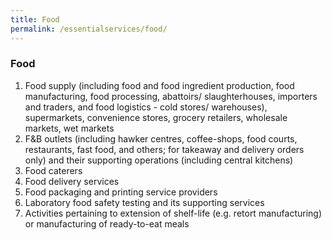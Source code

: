 ```yaml
---
title: Food
permalink: /essentialservices/food/
---
```


### **Food**

1. Food supply (including food and food ingredient production, food manufacturing, food processing, abattoirs/ slaughterhouses, importers and traders, and food logistics - cold stores/ warehouses), supermarkets, convenience stores, grocery retailers, wholesale markets, wet markets
2. F&B outlets (including hawker centres, coffee-shops, food courts, restaurants, fast food, and others; for takeaway and delivery orders only) and their supporting operations (including central kitchens)
3. Food caterers
4. Food delivery services
5. Food packaging and printing service providers
6. Laboratory food safety testing and its supporting services
7. Activities pertaining to extension of shelf-life (e.g. retort manufacturing) or manufacturing of ready-to-eat meals
